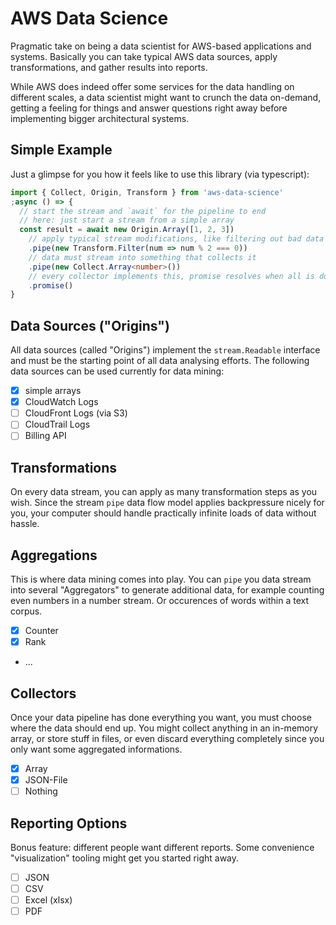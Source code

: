 # AWS Data Science

Pragmatic take on being a data scientist for AWS-based applications and systems.
Basically you can take typical AWS data sources, apply transformations, and
gather results into reports.

While AWS does indeed offer some services for the data handling on
different scales, a data scientist might want to crunch the data on-demand,
getting a feeling for things and answer questions right away before implementing
bigger architectural systems.

## Simple Example

Just a glimpse for you how it feels like to use this library (via typescript):

```typescript
import { Collect, Origin, Transform } from 'aws-data-science'
;async () => {
  // start the stream and `await` for the pipeline to end
  // here: just start a stream from a simple array
  const result = await new Origin.Array([1, 2, 3])
    // apply typical stream modifications, like filtering out bad data
    .pipe(new Transform.Filter(num => num % 2 === 0))
    // data must stream into something that collects it
    .pipe(new Collect.Array<number>())
    // every collector implements this, promise resolves when all is done
    .promise()
}
```

## Data Sources ("Origins")

All data sources (called "Origins") implement the `stream.Readable` interface
and must be the starting point of all data analysing efforts. The following
data sources can be used currently for data mining:

* [x] simple arrays
* [x] CloudWatch Logs
* [ ] CloudFront Logs (via S3)
* [ ] CloudTrail Logs
* [ ] Billing API

## Transformations

On every data stream, you can apply as many transformation steps as you wish.
Since the stream `pipe` data flow model applies backpressure nicely for you,
your computer should handle practically infinite loads of data without hassle.

## Aggregations

This is where data mining comes into play. You can `pipe` you data stream
into several "Aggregators" to generate additional data, for example counting
even numbers in a number stream. Or occurences of words within a text corpus.

* [x] Counter
* [x] Rank
* ...

## Collectors

Once your data pipeline has done everything you want, you must choose where the
data should end up. You might collect anything in an in-memory array, or store
stuff in files, or even discard everything completely since you only want some
aggregated informations.

* [x] Array
* [x] JSON-File
* [ ] Nothing

## Reporting Options

Bonus feature: different people want different reports. Some convenience
"visualization" tooling might get you started right away.

* [ ] JSON
* [ ] CSV
* [ ] Excel (xlsx)
* [ ] PDF
